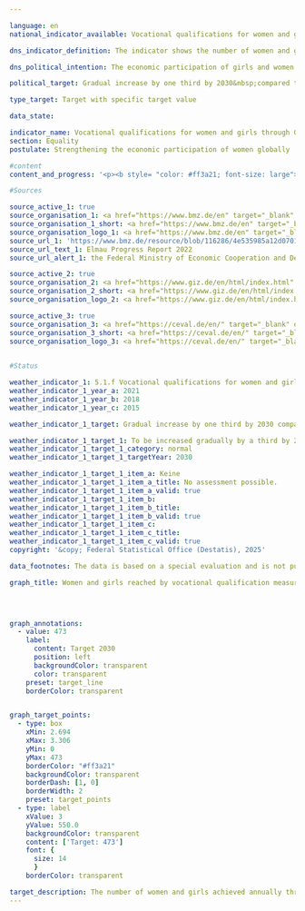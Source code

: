 ```yaml
---

language: en        
national_indicator_available: Vocational qualifications for women and girls through German development cooperation        

dns_indicator_definition: The indicator shows the number of women and girls (in 1,000) who have been reached through vocational training measures organised by German development cooperation in developing and emerging countries. A distinction is made between Financial Cooperation (FC) and Technical Cooperation (TC). Financial cooperation includes favourable loans, equity capital or grants that do not have to be repaid. Technical cooperation services are primarily advisory services, but to a limited extent also the supply of material goods, the construction of facilities as well as studies and expert opinions.        

dns_political_intention: The economic participation of girls and women in developing and emerging countries is to be increased. To this end, the number of girls and women in developing and emerging countries who obtain vocational qualifications through German development cooperation is to be gradually increased by one third over the period from 2015&nbsp;to 2030. The Federal Government as part of the G7&nbsp;summit is obliged to support girl’s and women’s education since 2015.        

political_target: Gradual increase by one third by 2030&nbsp;compared to 2015&nbsp;as the base year        

type_target: Target with specific target value        

data_state:         

indicator_name: Vocational qualifications for women and girls through German development cooperation        
section: Equality        
postulate: Strengthening the economic participation of women globally        

#content         
content_and_progress: '<p><b style= "color: #ff3a21; font-size: large">5.1.f Vocational qualifications for women and girls through German development cooperation</b><br><br>The data source for the indicator on the vocational qualification of women and girls through German development cooperation is information provided by the Federal Ministry for Economic Cooperation and Development (BMZ) on development initiatives that were in the implementation phase in the respective reporting year. This includes all short-, medium-, and long-term formal and non-formal vocational training measures in developing and emerging countries. These measures are fully financed through federal and market-based funds.<br><br>Data on this indicator was first collected in 2015&nbsp;on behalf of the BMZ by the Deutsche Gesellschaft für Internationale Zusammenarbeit (GIZ) GmbH and the Centrum für Evaluation (CeVal GmbH). A subsequent data collection took place in 2018. Since 2021, data has been derived every three years from the so-called aggregated results reporting by GIZ and the KfW Development Bank (KfW).<br><br>In 2015, approximately 355,000&nbsp;women and girls were reached through vocational qualification measures, while in 2018&nbsp;the number increased to around 863,000. The high number in 2018&nbsp;was primarily due to cooperation with China. As this cooperation in the education sector has since ended, the number of women and girls reached in 2021&nbsp;was only about 80,000. Compared to 2015&nbsp;–&nbsp;the first year of data collection&nbsp;–&nbsp;this corresponds to just over one fifth of the women and girls who received vocational training as part of German development cooperation in developing and emerging countries.<br><br>The number of women and girls reached does not allow any conclusions to be drawn regarding the success, scope, or quality of the respective development measures. Of the approximately 80,000&nbsp;women and girls reached, an estimated 79.3% were supported through Technical Cooperation (TC) and 20.7% through Financial Cooperation (FC). While figures for TC are collected ex post, data for FC is gathered in advance based on estimates. As a result, overestimations and multiple counting may occur.</p>'                

#Sources        

source_active_1: true
source_organisation_1: <a href="https://www.bmz.de/en" target="_blank" onclick="return confirm_alert('the Federal Ministry of Economic Cooperation and Development', 'En')">Federal Ministry of Economic Cooperation and Development</a>
source_organisation_1_short: <a href="https://www.bmz.de/en" target="_blank" onclick="return confirm_alert('the Federal Ministry of Economic Cooperation and Development', 'En')">Federal Ministry of Economic Cooperation and Development</a>
source_organisation_logo_1: <a href="https://www.bmz.de/en" target="_blank" onclick="return confirm_alert('the Federal Ministry of Economic Cooperation and Development', 'En')"><img src="https://dns-indikatoren.de/public/OrgImgEn/bmz.png" alt="Federal Ministry of Economic Cooperation and Development" title=" Click here to visit the homepage of the organizationFederal Ministry of Economic Cooperation and Development" style="height:60px; width:148px; border:transparent"/></a>
source_url_1: 'https://www.bmz.de/resource/blob/116286/4e535985a12d0701e63b25ca9f4d0fb8/2022-07-01-elmau-progress-report-2022-data.pdf'
source_url_text_1: Elmau Progress Report 2022
source_url_alert_1: the Federal Ministry of Economic Cooperation and Development

source_active_2: true
source_organisation_2: <a href="https://www.giz.de/en/html/index.html" target="_blank" onclick="return confirm_alert('the German Corporation for International Cooperation', 'En')">German Corporation for International Cooperation</a>
source_organisation_2_short: <a href="https://www.giz.de/en/html/index.html" target="_blank" onclick="return confirm_alert('the German Corporation for International Cooperation', 'En')">German Corporation for International Cooperation</a>
source_organisation_logo_2: <a href="https://www.giz.de/en/html/index.html" target="_blank" onclick="return confirm_alert('the German Corporation for International Cooperation', 'En')"><img src="https://dns-indikatoren.de/public/OrgImgEn/giz.png" alt="German Corporation for International Cooperation" title=" Click here to visit the homepage of the organizationGerman Corporation for International Cooperation" style="height:60px; width:148px; border:transparent"/></a>

source_active_3: true
source_organisation_3: <a href="https://ceval.de/en/" target="_blank" onclick="return confirm_alert('the CEval GmbH', 'En')">CEval GmbH</a>
source_organisation_3_short: <a href="https://ceval.de/en/" target="_blank" onclick="return confirm_alert('the CEval GmbH', 'En')">CEval GmbH</a>
source_organisation_logo_3: <a href="https://ceval.de/en/" target="_blank" onclick="return confirm_alert('the CEval GmbH', 'En')"><img src="https://dns-indikatoren.de/public/OrgImgEn/ceval.png" alt="CEval GmbH" title=" Click here to visit the homepage of the organizationCEval GmbH" style="height:60px; width:148px; border:transparent"/></a>
        

#Status        

weather_indicator_1: 5.1.f Vocational qualifications for women and girls through German development cooperation
weather_indicator_1_year_a: 2021
weather_indicator_1_year_b: 2018
weather_indicator_1_year_c: 2015

weather_indicator_1_target: Gradual increase by one third by 2030 compared to 2015 as the base year

weather_indicator_1_target_1: To be increased gradually by a third by 2030 compared to 2015 as the base year
weather_indicator_1_target_1_category: normal
weather_indicator_1_target_1_targetYear: 2030

weather_indicator_1_target_1_item_a: Keine
weather_indicator_1_target_1_item_a_title: No assessment possible.
weather_indicator_1_target_1_item_a_valid: true
weather_indicator_1_target_1_item_b: 
weather_indicator_1_target_1_item_b_title: 
weather_indicator_1_target_1_item_b_valid: true
weather_indicator_1_target_1_item_c: 
weather_indicator_1_target_1_item_c_title: 
weather_indicator_1_target_1_item_c_valid: true        
copyright: '&copy; Federal Statistical Office (Destatis), 2025'        

data_footnotes: The data is based on a special evaluation and is not publicly available.<br>• The target corresponds to an increase of one third compared to 2015.<br>• The next data update (reporting year 2024) is planned for the course of 2025.<br>• 2021 provisional data.        

graph_title: Women and girls reached by vocational qualification measures through German development assistance        

        


graph_annotations:
  - value: 473
    label:
      content: Target 2030
      position: left
      backgroundColor: transparent
      color: transparent
    preset: target_line
    borderColor: transparent        


graph_target_points:
  - type: box
    xMin: 2.694
    xMax: 3.306
    yMin: 0
    yMax: 473
    borderColor: "#ff3a21"
    backgroundColor: transparent
    borderDash: [1, 0]
    borderWidth: 2
    preset: target_points
  - type: label
    xValue: 3
    yValue: 550.0
    backgroundColor: transparent
    content: ['Target: 473']
    font: {
      size: 14
      }
    borderColor: transparent                        

target_description: The number of women and girls achieved annually through vocational training measures organised by German development cooperation should be increased to 473,000&nbsp;by 2030&nbsp;(an increase of one-third compared with the 2015&nbsp;value).<br>• The current trend is moving contrary to the target. A conclusive assessment of indicator 5.1.f is not possible. Too few data points.<br><br>        
---
```


